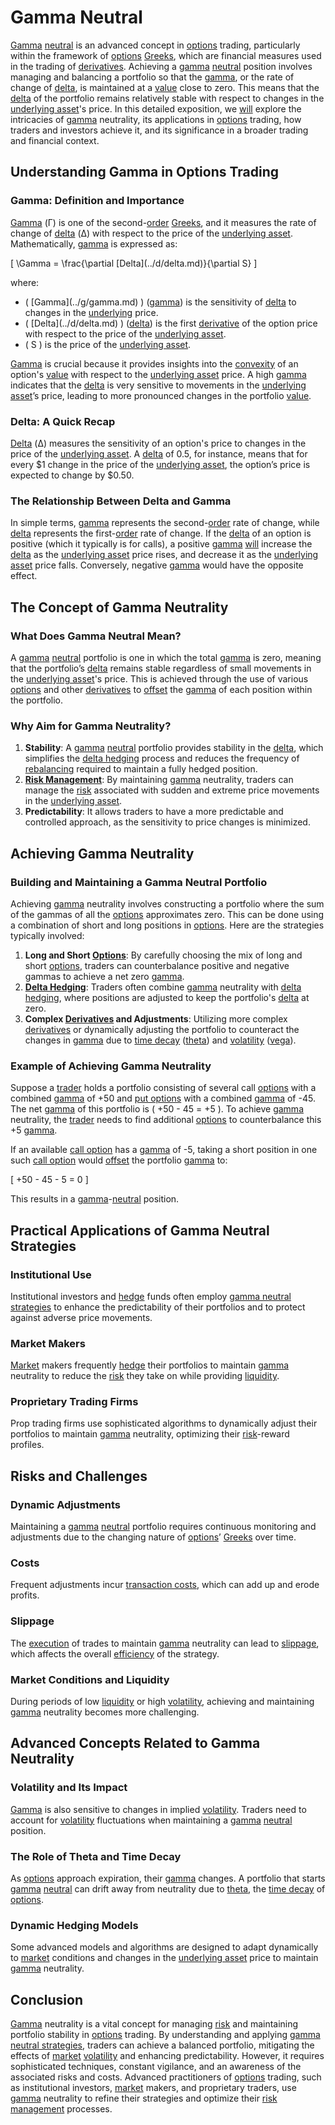 # Gamma Neutral

[Gamma](../g/gamma.md) [neutral](../n/neutral.md) is an advanced concept in [options](../o/options.md) trading, particularly within the framework of [options](../o/options.md) [Greeks](../g/greeks.md), which are financial measures used in the trading of [derivatives](../d/derivatives.md). Achieving a [gamma](../g/gamma.md) [neutral](../n/neutral.md) position involves managing and balancing a portfolio so that the [gamma](../g/gamma.md), or the rate of change of [delta](../d/delta.md), is maintained at a [value](../v/value.md) close to zero. This means that the [delta](../d/delta.md) of the portfolio remains relatively stable with respect to changes in the [underlying asset](../u/underlying_asset.md)'s price. In this detailed exposition, we [will](../w/will.md) explore the intricacies of [gamma](../g/gamma.md) neutrality, its applications in [options](../o/options.md) trading, how traders and investors achieve it, and its significance in a broader trading and financial context.

## Understanding Gamma in Options Trading

### Gamma: Definition and Importance

[Gamma](../g/gamma.md) (Γ) is one of the second-[order](../o/order.md) [Greeks](../g/greeks.md), and it measures the rate of change of [delta](../d/delta.md) (Δ) with respect to the price of the [underlying asset](../u/underlying_asset.md). Mathematically, [gamma](../g/gamma.md) is expressed as:

\[ \Gamma = \frac{\partial \[Delta](../d/delta.md)}{\partial S} \]

where:
- \( \[Gamma](../g/gamma.md) \) ([gamma](../g/gamma.md)) is the sensitivity of [delta](../d/delta.md) to changes in the [underlying](../u/underlying.md) price.
- \( \[Delta](../d/delta.md) \) ([delta](../d/delta.md)) is the first [derivative](../d/derivative.md) of the option price with respect to the price of the [underlying asset](../u/underlying_asset.md).
- \( S \) is the price of the [underlying asset](../u/underlying_asset.md).

[Gamma](../g/gamma.md) is crucial because it provides insights into the [convexity](../c/convexity.md) of an option's [value](../v/value.md) with respect to the [underlying asset](../u/underlying_asset.md) price. A high [gamma](../g/gamma.md) indicates that the [delta](../d/delta.md) is very sensitive to movements in the [underlying asset](../u/underlying_asset.md)’s price, leading to more pronounced changes in the portfolio [value](../v/value.md).

### Delta: A Quick Recap

[Delta](../d/delta.md) (Δ) measures the sensitivity of an option's price to changes in the price of the [underlying asset](../u/underlying_asset.md). A [delta](../d/delta.md) of 0.5, for instance, means that for every $1 change in the price of the [underlying asset](../u/underlying_asset.md), the option’s price is expected to change by $0.50.

### The Relationship Between Delta and Gamma

In simple terms, [gamma](../g/gamma.md) represents the second-[order](../o/order.md) rate of change, while [delta](../d/delta.md) represents the first-[order](../o/order.md) rate of change. If the [delta](../d/delta.md) of an option is positive (which it typically is for calls), a positive [gamma](../g/gamma.md) [will](../w/will.md) increase the [delta](../d/delta.md) as the [underlying asset](../u/underlying_asset.md) price rises, and decrease it as the [underlying asset](../u/underlying_asset.md) price falls. Conversely, negative [gamma](../g/gamma.md) would have the opposite effect.

## The Concept of Gamma Neutrality

### What Does Gamma Neutral Mean?

A [gamma](../g/gamma.md) [neutral](../n/neutral.md) portfolio is one in which the total [gamma](../g/gamma.md) is zero, meaning that the portfolio’s [delta](../d/delta.md) remains stable regardless of small movements in the [underlying asset](../u/underlying_asset.md)'s price. This is achieved through the use of various [options](../o/options.md) and other [derivatives](../d/derivatives.md) to [offset](../o/offset.md) the [gamma](../g/gamma.md) of each position within the portfolio.

### Why Aim for Gamma Neutrality?

1. **Stability**: A [gamma](../g/gamma.md) [neutral](../n/neutral.md) portfolio provides stability in the [delta](../d/delta.md), which simplifies the [delta hedging](../d/delta_hedging.md) process and reduces the frequency of [rebalancing](../r/rebalancing.md) required to maintain a fully hedged position.
2. **[Risk Management](../r/risk_management.md)**: By maintaining [gamma](../g/gamma.md) neutrality, traders can manage the [risk](../r/risk.md) associated with sudden and extreme price movements in the [underlying asset](../u/underlying_asset.md).
3. **Predictability**: It allows traders to have a more predictable and controlled approach, as the sensitivity to price changes is minimized.

## Achieving Gamma Neutrality

### Building and Maintaining a Gamma Neutral Portfolio

Achieving [gamma](../g/gamma.md) neutrality involves constructing a portfolio where the sum of the gammas of all the [options](../o/options.md) approximates zero. This can be done using a combination of short and long positions in [options](../o/options.md). Here are the strategies typically involved:

1. **Long and Short [Options](../o/options.md)**: By carefully choosing the mix of long and short [options](../o/options.md), traders can counterbalance positive and negative gammas to achieve a net zero [gamma](../g/gamma.md).
2. **[Delta Hedging](../d/delta_hedging.md)**: Traders often combine [gamma](../g/gamma.md) neutrality with [delta hedging](../d/delta_hedging.md), where positions are adjusted to keep the portfolio's [delta](../d/delta.md) at zero.
3. **Complex [Derivatives](../d/derivatives.md) and Adjustments**: Utilizing more complex [derivatives](../d/derivatives.md) or dynamically adjusting the portfolio to counteract the changes in [gamma](../g/gamma.md) due to [time decay](../t/time_decay.md) ([theta](../t/theta.md)) and [volatility](../v/volatility.md) ([vega](../v/vega.md)).

### Example of Achieving Gamma Neutrality

Suppose a [trader](../t/trader.md) holds a portfolio consisting of several call [options](../o/options.md) with a combined [gamma](../g/gamma.md) of +50 and [put options](../p/put_options.md) with a combined [gamma](../g/gamma.md) of -45. The net [gamma](../g/gamma.md) of this portfolio is \( +50 - 45 = +5 \). To achieve [gamma](../g/gamma.md) neutrality, the [trader](../t/trader.md) needs to find additional [options](../o/options.md) to counterbalance this +5 [gamma](../g/gamma.md).

If an available [call option](../c/call_option.md) has a [gamma](../g/gamma.md) of -5, taking a short position in one such [call option](../c/call_option.md) would [offset](../o/offset.md) the portfolio [gamma](../g/gamma.md) to:

\[ +50 - 45 - 5 = 0 \]

This results in a [gamma](../g/gamma.md)-[neutral](../n/neutral.md) position.

## Practical Applications of Gamma Neutral Strategies

### Institutional Use

Institutional investors and [hedge](../h/hedge.md) funds often employ [gamma neutral strategies](../g/gamma_neutral_strategies.md) to enhance the predictability of their portfolios and to protect against adverse price movements.

### Market Makers

[Market](../m/market.md) makers frequently [hedge](../h/hedge.md) their portfolios to maintain [gamma](../g/gamma.md) neutrality to reduce the [risk](../r/risk.md) they take on while providing [liquidity](../l/liquidity.md).

### Proprietary Trading Firms

Prop trading firms use sophisticated algorithms to dynamically adjust their portfolios to maintain [gamma](../g/gamma.md) neutrality, optimizing their [risk](../r/risk.md)-reward profiles.

## Risks and Challenges

### Dynamic Adjustments

Maintaining a [gamma](../g/gamma.md) [neutral](../n/neutral.md) portfolio requires continuous monitoring and adjustments due to the changing nature of [options](../o/options.md)’ [Greeks](../g/greeks.md) over time.

### Costs

Frequent adjustments incur [transaction costs](../t/transaction_costs.md), which can add up and erode profits. 

### Slippage

The [execution](../e/execution.md) of trades to maintain [gamma](../g/gamma.md) neutrality can lead to [slippage](../s/slippage.md), which affects the overall [efficiency](../e/efficiency.md) of the strategy.

### Market Conditions and Liquidity

During periods of low [liquidity](../l/liquidity.md) or high [volatility](../v/volatility.md), achieving and maintaining [gamma](../g/gamma.md) neutrality becomes more challenging.

## Advanced Concepts Related to Gamma Neutrality

### Volatility and Its Impact

[Gamma](../g/gamma.md) is also sensitive to changes in implied [volatility](../v/volatility.md). Traders need to account for [volatility](../v/volatility.md) fluctuations when maintaining a [gamma](../g/gamma.md) [neutral](../n/neutral.md) position.

### The Role of Theta and Time Decay

As [options](../o/options.md) approach expiration, their [gamma](../g/gamma.md) changes. A portfolio that starts [gamma](../g/gamma.md) [neutral](../n/neutral.md) can drift away from neutrality due to [theta](../t/theta.md), the [time decay](../t/time_decay.md) of [options](../o/options.md).

### Dynamic Hedging Models

Some advanced models and algorithms are designed to adapt dynamically to [market](../m/market.md) conditions and changes in the [underlying asset](../u/underlying_asset.md) price to maintain [gamma](../g/gamma.md) neutrality.

## Conclusion

[Gamma](../g/gamma.md) neutrality is a vital concept for managing [risk](../r/risk.md) and maintaining portfolio stability in [options](../o/options.md) trading. By understanding and applying [gamma neutral strategies](../g/gamma_neutral_strategies.md), traders can achieve a balanced portfolio, mitigating the effects of [market](../m/market.md) [volatility](../v/volatility.md) and enhancing predictability. However, it requires sophisticated techniques, constant vigilance, and an awareness of the associated risks and costs. Advanced practitioners of [options](../o/options.md) trading, such as institutional investors, [market](../m/market.md) makers, and proprietary traders, use [gamma](../g/gamma.md) neutrality to refine their strategies and optimize their [risk management](../r/risk_management.md) processes.